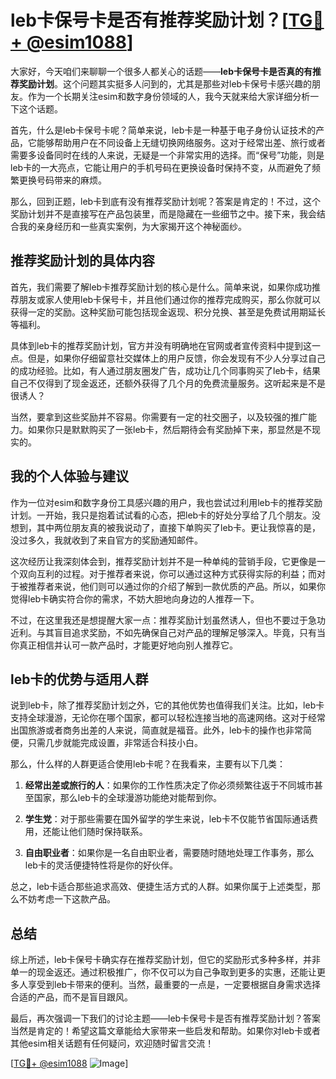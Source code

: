 # leb卡保号卡是否有推荐奖励计划？[[TG💪+ @esim1088](https://t.me/s/esim1088)]

大家好，今天咱们来聊聊一个很多人都关心的话题——**leb卡保号卡是否真的有推荐奖励计划**。这个问题其实挺多人问到的，尤其是那些对leb卡保号卡感兴趣的朋友。作为一个长期关注esim和数字身份领域的人，我今天就来给大家详细分析一下这个话题。

首先，什么是leb卡保号卡呢？简单来说，leb卡是一种基于电子身份认证技术的产品，它能够帮助用户在不同设备上无缝切换网络服务。这对于经常出差、旅行或者需要多设备同时在线的人来说，无疑是一个非常实用的选择。而“保号”功能，则是leb卡的一大亮点，它能让用户的手机号码在更换设备时保持不变，从而避免了频繁更换号码带来的麻烦。

那么，回到正题，leb卡到底有没有推荐奖励计划呢？答案是肯定的！不过，这个奖励计划并不是直接写在产品包装里，而是隐藏在一些细节之中。接下来，我会结合我的亲身经历和一些真实案例，为大家揭开这个神秘面纱。

## 推荐奖励计划的具体内容

首先，我们需要了解leb卡推荐奖励计划的核心是什么。简单来说，如果你成功推荐朋友或家人使用leb卡保号卡，并且他们通过你的推荐完成购买，那么你就可以获得一定的奖励。这种奖励可能包括现金返现、积分兑换、甚至是免费试用期延长等福利。

具体到leb卡的推荐奖励计划，官方并没有明确地在官网或者宣传资料中提到这一点。但是，如果你仔细留意社交媒体上的用户反馈，你会发现有不少人分享过自己的成功经验。比如，有人通过朋友圈发广告，成功让几个同事购买了leb卡，结果自己不仅得到了现金返还，还额外获得了几个月的免费流量服务。这听起来是不是很诱人？

当然，要拿到这些奖励并不容易。你需要有一定的社交圈子，以及较强的推广能力。如果你只是默默购买了一张leb卡，然后期待会有奖励掉下来，那显然是不现实的。

## 我的个人体验与建议

作为一位对esim和数字身份工具感兴趣的用户，我也尝试过利用leb卡的推荐奖励计划。一开始，我只是抱着试试看的心态，把leb卡的好处分享给了几个朋友。没想到，其中两位朋友真的被我说动了，直接下单购买了leb卡。更让我惊喜的是，没过多久，我就收到了来自官方的奖励通知邮件。

这次经历让我深刻体会到，推荐奖励计划并不是一种单纯的营销手段，它更像是一个双向互利的过程。对于推荐者来说，你可以通过这种方式获得实际的利益；而对于被推荐者来说，他们则可以通过你的介绍了解到一款优质的产品。所以，如果你觉得leb卡确实符合你的需求，不妨大胆地向身边的人推荐一下。

不过，在这里我还是想提醒大家一点：推荐奖励计划虽然诱人，但也不要过于急功近利。与其盲目追求奖励，不如先确保自己对产品的理解足够深入。毕竟，只有当你真正相信并认可一款产品时，才能更好地向别人推荐它。

## leb卡的优势与适用人群

说到leb卡，除了推荐奖励计划之外，它的其他优势也值得我们关注。比如，leb卡支持全球漫游，无论你在哪个国家，都可以轻松连接当地的高速网络。这对于经常出国旅游或者商务出差的人来说，简直就是福音。此外，leb卡的操作也非常简便，只需几步就能完成设置，非常适合科技小白。

那么，什么样的人群更适合使用leb卡呢？在我看来，主要有以下几类：

1. **经常出差或旅行的人**：如果你的工作性质决定了你必须频繁往返于不同城市甚至国家，那么leb卡的全球漫游功能绝对能帮到你。
   
2. **学生党**：对于那些需要在国外留学的学生来说，leb卡不仅能节省国际通话费用，还能让他们随时保持联系。
   
3. **自由职业者**：如果你是一名自由职业者，需要随时随地处理工作事务，那么leb卡的灵活便捷特性将是你的好伙伴。

总之，leb卡适合那些追求高效、便捷生活方式的人群。如果你属于上述类型，那么不妨考虑一下这款产品。

## 总结

综上所述，leb卡保号卡确实存在推荐奖励计划，但它的奖励形式多种多样，并非单一的现金返还。通过积极推广，你不仅可以为自己争取到更多的实惠，还能让更多人享受到leb卡带来的便利。当然，最重要的一点是，一定要根据自身需求选择合适的产品，而不是盲目跟风。

最后，再次强调一下我们的讨论主题——leb卡保号卡是否有推荐奖励计划？答案当然是肯定的！希望这篇文章能给大家带来一些启发和帮助。如果你对leb卡或者其他esim相关话题有任何疑问，欢迎随时留言交流！

[[TG💪+ @esim1088](https://t.me/s/esim1088) ![Image](https://i.postimg.cc/4NQfJmqS/Snipaste-2025-05-13-00-14-12.png)]